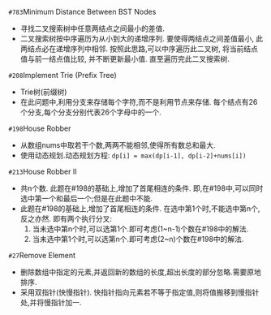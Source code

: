 `#783`Minimum Distance Between BST Nodes
- 寻找二叉搜索树中任意两结点之间最小的差值.
- 二叉搜索树按中序遍历为从小到大的递增序列. 
  要使得两结点之间差值最小, 此两结点必在递增序列中相邻. 
  按照此思路,可以中序遍历此二叉树, 将当前结点值与前一结点值比较, 并不断更新最小值.
  直至遍历完此二叉搜索树. 
  
`#208`Implement Trie (Prefix Tree)
- Trie树(前缀树)
- 在此问题中,利用分支来存储每个字符,而不是利用节点来存储.
  每个结点有26个分支,每个分支分别代表26个字母中的一个.
  
`#198`House Robber
- 从数组nums中取若干个数,两两不能相邻,使得所有数总和最大.
- 使用动态规划.动态规划方程:
  `dp[i] = max(dp[i-1], dp[i-2]+nums[i])`
  
`#213`House Robber II
- 共n个数.
  此题在#198的基础上,增加了首尾相连的条件.
  即,在#198中,可以同时选中第一个和最后一个;但是在此题中不能.
- 此题在#198的基础上,增加了首尾相连的条件.
  在选中第1个时,不能选中第n个,反之亦然.
  即有两个执行分叉:
  1. 当未选中第n个时,可以选第1个.即可考虑(1~n-1)个数在#198中的解法.
  2. 当未选中第1个时,可以选第n个.即可考虑(2~n)个数在#198中的解法.

`#27`Remove Element
- 删除数组中指定的元素,并返回新的数组的长度,超出长度的部分忽略.需要原地排序.
- 采用双指针(快慢指针).
  快指针指向元素若不等于指定值,则将值搬移到慢指针处,并将慢指针加一.